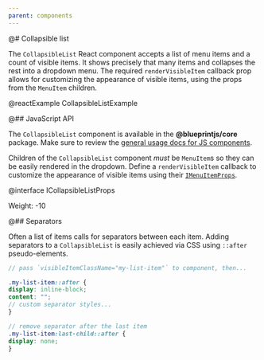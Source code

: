 ```yaml
---
parent: components
---
```


@# Collapsible list

The `CollapsibleList` React component accepts a list of menu items and a count of visible items. It
shows precisely that many items and collapses the rest into a dropdown menu. The required
`renderVisibleItem` callback prop allows for customizing the appearance of visible items, using the
props from the `MenuItem` children.

@reactExample CollapsibleListExample

@## JavaScript API

The `CollapsibleList` component is available in the __@blueprintjs/core__ package.
Make sure to review the [general usage docs for JS components](#components.usage).

Children of the `CollapsibleList` component _must_ be `MenuItem`s so they can be easily rendered
in the dropdown. Define a `renderVisibleItem` callback to customize the appearance of visible
items using their [`IMenuItemProps`](#components.menu.js.menu-item).

@interface ICollapsibleListProps

Weight: -10

@## Separators

Often a list of items calls for separators between each item.
Adding separators to a `CollapsibleList` is easily achieved via CSS using `::after` pseudo-elements.

```css.scss
// pass `visibleItemClassName="my-list-item"` to component, then...

.my-list-item::after {
display: inline-block;
content: "";
// custom separator styles...
}

// remove separator after the last item
.my-list-item:last-child::after {
display: none;
}
```
